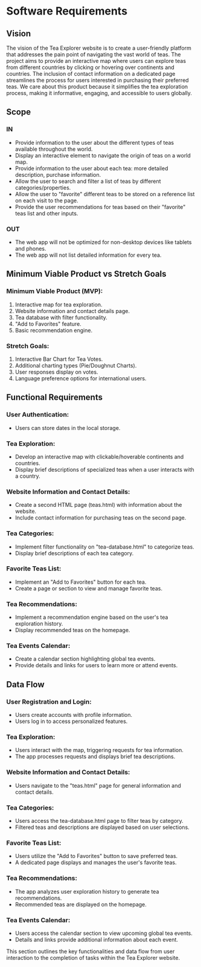 # Software Requirements

## Vision

The vision of the Tea Explorer website is to create a user-friendly platform that addresses the pain point of navigating the vast world of teas. The project aims to provide an interactive map where users can explore teas from different countries by clicking or hovering over continents and countries. The inclusion of contact information on a dedicated page streamlines the process for users interested in purchasing their preferred teas. We care about this product because it simplifies the tea exploration process, making it informative, engaging, and accessible to users globally.

## Scope

### IN

- Provide information to the user about the different types of teas available throughout the world.
- Display an interactive element to navigate the origin of teas on a world map.
- Provide information to the user about each tea: more detailed description, purchase information.
- Allow the user to search and filter a list of teas by different categories/properties.
- Allow the user to "favorite" different teas to be stored on a reference list on each visit to the page.
- Provide the user recommendations for teas based on their "favorite" teas list and other inputs.

### OUT

- The web app will not be optimized for non-desktop devices like tablets and phones.
- The web app will not list detailed information for every tea.

## Minimum Viable Product vs Stretch Goals

### Minimum Viable Product (MVP):

1. Interactive map for tea exploration.
2. Website information and contact details page.
3. Tea database with filter functionality.
4. "Add to Favorites" feature.
5. Basic recommendation engine.

### Stretch Goals:

1. Interactive Bar Chart for Tea Votes.
2. Additional charting types (Pie/Doughnut Charts).
3. User responses display on votes.
4. Language preference options for international users.

## Functional Requirements

### User Authentication:

- Users can store dates in the local storage.

### Tea Exploration:

- Develop an interactive map with clickable/hoverable continents and countries.
- Display brief descriptions of specialized teas when a user interacts with a country.

### Website Information and Contact Details:

- Create a second HTML page (teas.html) with information about the website.
- Include contact information for purchasing teas on the second page.

### Tea Categories:

- Implement filter functionality on "tea-database.html" to categorize teas.
- Display brief descriptions of each tea category.

### Favorite Teas List:

- Implement an "Add to Favorites" button for each tea.
- Create a page or section to view and manage favorite teas.

### Tea Recommendations:

- Implement a recommendation engine based on the user's tea exploration history.
- Display recommended teas on the homepage.

### Tea Events Calendar:

- Create a calendar section highlighting global tea events.
- Provide details and links for users to learn more or attend events.

## Data Flow

### User Registration and Login:

- Users create accounts with profile information.
- Users log in to access personalized features.

### Tea Exploration:

- Users interact with the map, triggering requests for tea information.
- The app processes requests and displays brief tea descriptions.

### Website Information and Contact Details:

- Users navigate to the "teas.html" page for general information and contact details.

### Tea Categories:

- Users access the tea-database.html page to filter teas by category.
- Filtered teas and descriptions are displayed based on user selections.

### Favorite Teas List:

- Users utilize the "Add to Favorites" button to save preferred teas.
- A dedicated page displays and manages the user's favorite teas.

### Tea Recommendations:

- The app analyzes user exploration history to generate tea recommendations.
- Recommended teas are displayed on the homepage.

### Tea Events Calendar:

- Users access the calendar section to view upcoming global tea events.
- Details and links provide additional information about each event.

This section outlines the key functionalities and data flow from user interaction to the completion of tasks within the Tea Explorer website.
